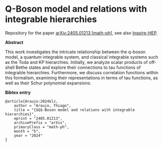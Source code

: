 # Q-Boson model and relations with integrable hierarchies

Repository for the paper [arXiv:2405.01213 [math-ph]](https://arxiv.org/abs/2405.01213),
see also [Inspire-HEP](https://inspirehep.net/literature/2782843).

**Abstract**

This work investigates the intricate relationship between the q-boson
model, a quantum integrable system, and classical integrable systems
such as the Toda and KP hierarchies. Initially, we analyze scalar
products of off-shell Bethe states and explore their connections to
tau functions of integrable hierarchies. Furthermore, we discuss
correlation functions within this formalism, examining their
representations in terms of tau functions, as well as their Schur
polynomial expansions.

**Bibtex entry**

```
@article{Araujo:2024klz,
    author = "Araujo, Thiago",
    title = "{$Q$-Boson model and relations with integrable hierarchies}",
    eprint = "2405.01213",
    archivePrefix = "arXiv",
    primaryClass = "math-ph",
    month = "5",
    year = "2024"
}
```
